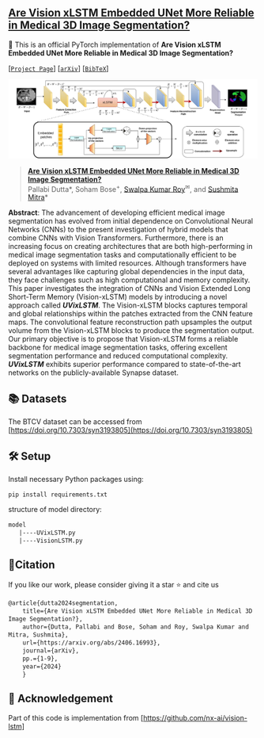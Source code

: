 ## [Are Vision xLSTM Embedded UNet More Reliable in Medical 3D Image Segmentation?](https://arxiv.org/abs/2406.16993)

:pushpin: This is an official PyTorch implementation of **Are Vision xLSTM Embedded UNet More Reliable in Medical 3D Image Segmentation?**

[[`Project Page`](https://u-vixlstm.github.io/)] [[`arXiv`](https://arxiv.org/abs/2406.16993)] [[`BibTeX`](#citation)]

![Architecture](uvixlstm.jpg)

> [**Are Vision xLSTM Embedded UNet More Reliable in Medical 3D Image Segmentation?**](https://arxiv.org/abs/2406.02918)<br>
> Pallabi Dutta\*, Soham Bose<sup>+</sup>, [Swalpa Kumar Roy](https://swalpa.github.io/)<sup>✉</sup>, and [Sushmita Mitra](https://www.isical.ac.in/~sushmita/)\*

**Abstract**: The advancement of developing efficient medical image segmentation has evolved from initial dependence on Convolutional Neural Networks (CNNs) to the present investigation of hybrid models that combine CNNs with Vision Transformers. Furthermore, there is an increasing focus on creating architectures that are both high-performing in medical image segmentation tasks and computationally efficient to be deployed on systems with limited resources. Although transformers have several advantages like capturing global dependencies in the input data, they face challenges such as high computational and memory complexity. This paper investigates the integration of CNNs and Vision Extended Long Short-Term Memory (Vision-xLSTM) models by introducing a novel approach called **_UVixLSTM_**. The Vision-xLSTM blocks captures temporal and global relationships within the patches extracted from the CNN feature maps. The convolutional feature reconstruction path upsamples the output volume from the Vision-xLSTM blocks to produce the segmentation output. Our primary objective is to propose that Vision-xLSTM forms a reliable backbone for medical image segmentation tasks, offering excellent segmentation performance and reduced computational complexity. **_UVixLSTM_** exhibits superior performance compared to state-of-the-art networks on the publicly-available Synapse dataset.

## 📚 Datasets

The BTCV dataset can be accessed from [https://doi.org/10.7303/syn3193805](https://doi.org/10.7303/syn3193805)

## 🛠 Setup
Install necessary Python packages using:
```
pip install requirements.txt

```
structure of model directory:
```
model
   |----UVixLSTM.py
   |----VisionLSTM.py

```
## 📜Citation
If you like our work, please consider giving it a star ⭐ and cite us
```
@article{dutta2024segmentation,
	title={Are Vision xLSTM Embedded UNet More Reliable in Medical 3D Image Segmentation?},
	author={Dutta, Pallabi and Bose, Soham and Roy, Swalpa Kumar and Mitra, Sushmita},
	url={https://arxiv.org/abs/2406.16993}, 
  	journal={arXiv},
	pp.={1-9},
	year={2024}
	}
```

## 🎈 Acknowledgement

Part of this code is implementation from [https://github.com/nx-ai/vision-lstm]
